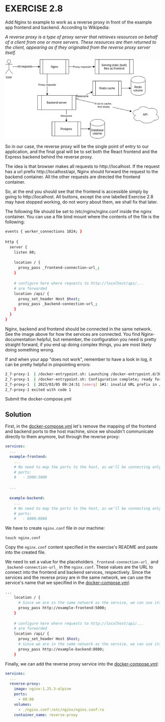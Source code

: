 # EXERCISE 2.8

Add Nginx to example to work as a reverse proxy in front of the example app frontend and backend. According to Wikipedia:

*A reverse proxy is a type of proxy server that retrieves resources on behalf of a client from one or more servers. These resources are then returned to the client, appearing as if they originated from the reverse proxy server itself.*

![Backend, frontend, redis, a database and nginx](images/image.png)

So in our case, the reverse proxy will be the single point of entry to our application, and the final goal will be to set both the React frontend and the Express backend behind the reverse proxy.

The idea is that browser makes all requests to http://localhost. If the request has a url prefix http://localhost/api, Nginx should forward the request to the backend container. All the other requests are directed the frontend container.

So, at the end you should see that the frontend is accessible simply by going to http://localhost. All buttons, except the one labelled Exercise 2.8 may have stopped working, do not worry about them, we shall fix that later.

The following file should be set to /etc/nginx/nginx.conf inside the nginx container. You can use a file bind mount where the contents of the file is the following:

```bash
events { worker_connections 1024; }

http {
  server {
    listen 80;

    location / {
      proxy_pass _frontend-connection-url_;
    }

    # configure here where requests to http://localhost/api/...
    # are forwarded
    location /api/ {
      proxy_set_header Host $host;
      proxy_pass _backend-connection-url_;
    }
  }
}
```

Nginx, backend and frontend should be connected in the same network. See the image above for how the services are connected. You find Nginx-documentation helpful, but remember, the configuration you need is pretty straight forward, if you end up doing complex things, you are most likely doing something wrong.

If and when your app "does not work", remember to have a look in log, it can be pretty helpful in pinpointing errors:

```bash
2_7-proxy-1  | /docker-entrypoint.sh: Launching /docker-entrypoint.d/30-tune-worker-processes.sh
2_7-proxy-1  | /docker-entrypoint.sh: Configuration complete; ready for start up
2_7-proxy-1  | 2023/03/05 09:24:51 [emerg] 1#1: invalid URL prefix in /etc/nginx/nginx.conf:8
2_7-proxy-1 exited with code 1
```

Submit the docker-compose.yml

## Solution

First, in the [docker-compose.yml](docker-compose.yml) let's remove the mapping of the frontend and backend ports to the host machine, since we shouldn't communicate directly to them anymore, but through the reverse proxy:

```yml
services:
  ...
  example-frontend:
    ...
    # No need to map the ports to the host, as we'll be connecting only via the reverse proxy.
    # ports:
    #   - 5000:5000

  ...

  example-backend:
    ...
    # No need to map the ports to the host, as we'll be connecting only via the reverse proxy.
    # ports:
    #   - 8080:8080
```

We have to create `nginx.conf` file in our machine:

`touch nginx.conf`

Copy the `nginx.conf` content specified in the exercise's README and paste into the created file. 

We need to set a value for the placeholders `_frontend-connection-url_` and `_backend-connection-url_` in the `nginx.conf`. These values are the URL to connect into the frontend and backend services, respectively. Since the services and the reverse proxy are in the same network, we can use the service's name that we specified in the [docker-compose.yml](docker-compose.yml):

```bash
...
    location / {
      # Since we are in the same network as the service, we can use its name directly and specify the port.
      proxy_pass http://example-frontend:5000;
    }

    # configure here where requests to http://localhost/api/...
    # are forwarded
    location /api/ {
      proxy_set_header Host $host;
      # Since we are in the same network as the service, we can use its name directly and specify the port.
      proxy_pass http://example-backend:8080;
    }
```

Finally, we can add the reverse proxy service into the [docker-compose.yml](docker-compose.yml):

```yml
services:
  ...
  reverse-proxy:
    image: nginx:1.25.3-alpine
    ports:
      - 80:80
    volumes:
      - ./nginx.conf:/etc/nginx/nginx.conf:ro
    container_name: reverse-proxy
```
